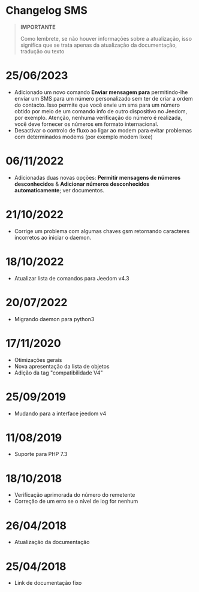 # Changelog SMS

>**IMPORTANTE**
>
>Como lembrete, se não houver informações sobre a atualização, isso significa que se trata apenas da atualização da documentação, tradução ou texto

# 25/06/2023

- Adicionado um novo comando **Enviar mensagem para** permitindo-lhe enviar um SMS para um número personalizado sem ter de criar a ordem do contacto. Isso permite que você envie um sms para um número obtido por meio de um comando info de outro dispositivo no Jeedom, por exemplo. Atenção, nenhuma verificação do número é realizada, você deve fornecer os números em formato internacional.
- Desactivar o controlo de fluxo ao ligar ao modem para evitar problemas com determinados modems (por exemplo modem lixee)

# 06/11/2022

- Adicionadas duas novas opções: **Permitir mensagens de números desconhecidos** & **Adicionar números desconhecidos automaticamente**; ver documentos.

# 21/10/2022

- Corrige um problema com algumas chaves gsm retornando caracteres incorretos ao iniciar o daemon.

# 18/10/2022

- Atualizar lista de comandos para Jeedom v4.3

# 20/07/2022

- Migrando daemon para python3

# 17/11/2020

- Otimizações gerais
- Nova apresentação da lista de objetos
- Adição da tag "compatibilidade V4"

# 25/09/2019

- Mudando para a interface jeedom v4

# 11/08/2019

- Suporte para PHP 7.3

# 18/10/2018

- Verificação aprimorada do número do remetente
- Correção de um erro se o nível de log for nenhum

# 26/04/2018

- Atualização da documentação

# 25/04/2018

- Link de documentação fixo
